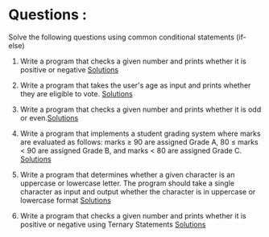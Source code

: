 # Questions : 

Solve the following questions using common conditional statements (if-else) 

1. Write a program that checks a given number and prints whether it is positive or negative [Solutions]()

2. Write a program that takes the user's age as input and prints whether they are eligible to vote. [Solutions]()

3. Write a program that checks a given number and prints whether it is odd or even.[Solutions]()

4. Write a program that implements a student grading system where marks are evaluated as follows: marks ≥ 90 are assigned Grade A, 80 ≤ marks < 90 are assigned Grade B, and marks < 80 are assigned Grade C. [Solutions]()

5. Write a program that determines whether a given character is an uppercase or lowercase letter. The program should take a single character as input and output whether the character is in uppercase or lowercase format [Solutions]()

6. Write a program that checks a given number and prints whether it is positive or negative using Ternary Statements [Solutions]()